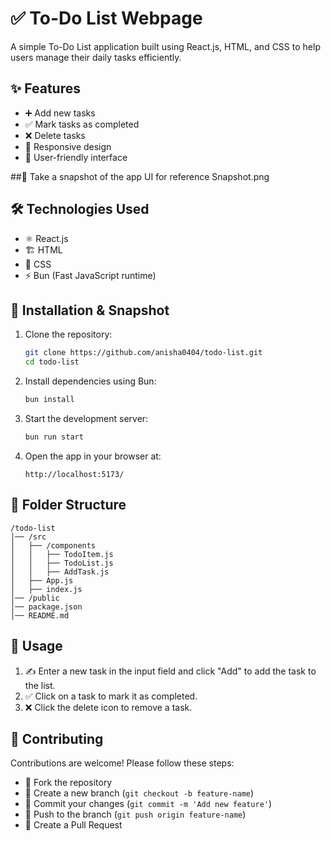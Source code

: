 # ✅ To-Do List Webpage

A simple To-Do List application built using React.js, HTML, and CSS to help users manage their daily tasks efficiently.

## ✨ Features
- ➕ Add new tasks
- ✅ Mark tasks as completed
- ❌ Delete tasks
- 📱 Responsive design
- 🎨 User-friendly interface

##📸 Take a snapshot of the app UI for reference 
Snapshot.png

## 🛠 Technologies Used
- ⚛️ React.js
- 🏗 HTML
- 🎨 CSS
- ⚡ Bun (Fast JavaScript runtime)

## 🚀 Installation & Snapshot

1. Clone the repository:
   ```bash
   git clone https://github.com/anisha0404/todo-list.git
   cd todo-list
   ```

2. Install dependencies using Bun:
   ```bash
   bun install
   ```

3. Start the development server:
   ```bash
   bun run start
   ```

4. Open the app in your browser at:
   ```
   http://localhost:5173/
   ```

 
   

## 📂 Folder Structure
```
/todo-list
│── /src
│   ├── /components
│   │   ├── TodoItem.js
│   │   ├── TodoList.js
│   │   ├── AddTask.js
│   ├── App.js
│   ├── index.js
│── /public
│── package.json
│── README.md
```

## 📝 Usage
1. ✍️ Enter a new task in the input field and click "Add" to add the task to the list.
2. ✅ Click on a task to mark it as completed.
3. ❌ Click the delete icon to remove a task.

## 🤝 Contributing
Contributions are welcome! Please follow these steps:
- 🍴 Fork the repository
- 🌿 Create a new branch (`git checkout -b feature-name`)
- 💾 Commit your changes (`git commit -m 'Add new feature'`)
- 🚀 Push to the branch (`git push origin feature-name`)
- 🔀 Create a Pull Request



